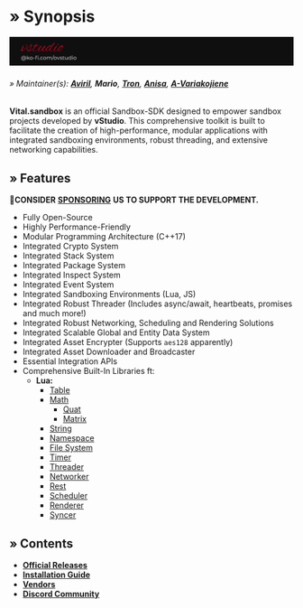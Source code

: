 # » Synopsis

![](https://raw.githubusercontent.com/ov-studio/.github/main/profile/banner.png)

###### *» Maintainer(s): [**Aviril**](https://github.com/ov-aviril), **Mario**, [**Tron**](https://github.com/ov-tron), [**Anisa**](https://github.com/ov-anisa), [**A-Variakojiene**](https://github.com/A-Variakojiene)*

**Vital.sandbox** is an official Sandbox-SDK designed to empower sandbox projects developed by **vStudio**. This comprehensive toolkit is built to facilitate the creation of high-performance, modular applications with integrated sandboxing environments, robust threading, and extensive networking capabilities.

## » Features

💎**CONSIDER** [**SPONSORING**](https://ko-fi.com/ovstudio) **US TO SUPPORT THE DEVELOPMENT.**

* Fully Open-Source
* Highly Performance-Friendly
* Modular Programming Architecture (C++17)
* Integrated Crypto System
* Integrated Stack System
* Integrated Package System
* Integrated Inspect System
* Integrated Event System
* Integrated Sandboxing Environments (Lua, JS)
* Integrated Robust Threader (Includes async/await, heartbeats, promises and much more!)
* Integrated Robust Networking, Scheduling and Rendering Solutions
* Integrated Scalable Global and Entity Data System
* Integrated Asset Encrypter (Supports `aes128` apparently)
* Integrated Asset Downloader and Broadcaster
* Essential Integration APIs
* Comprehensive Built-In Libraries ft:
  * **Lua:**
    * [Table](https://github.com/ov-sa/Assetify-Library/wiki/Library:-Table)
    * [Math](https://github.com/ov-sa/Assetify-Library/wiki/Library:-Math)
      * [Quat](https://github.com/ov-sa/Assetify-Library/wiki/Library:-Math:-Quat)
      * [Matrix](https://github.com/ov-sa/Assetify-Library/wiki/Library:-Math:-Matrix)
    * [String](https://github.com/ov-sa/Assetify-Library/wiki/Library:-String)
    * [Namespace](https://github.com/ov-sa/Assetify-Library/wiki/Library:-Namespace)
    * [File System](https://github.com/ov-sa/Assetify-Library/wiki/Library:-File-System)
    * [Timer](https://github.com/ov-sa/Assetify-Library/wiki/Library:-Timer)
    * [Threader](https://github.com/ov-sa/Assetify-Library/wiki/Library:-Threader)
    * [Networker](https://github.com/ov-sa/Assetify-Library/wiki/Library:-Networker)
    * [Rest](https://github.com/ov-sa/Assetify-Library/wiki/Library:-Rest)
    * [Scheduler](https://github.com/ov-sa/Assetify-Library/wiki/Library:-Scheduler)
    * [Renderer](https://github.com/ov-sa/Assetify-Library/wiki/Library:-Renderer)
    * [Syncer](https://github.com/ov-sa/Assetify-Library/wiki/Library:-Syncer)

## » Contents

* [**Official Releases**](https://github.com/ov-studio/Vital.sandbox/releases)
* [**Installation Guide**](https://github.com/ov-studio/Vital.sandbox/wiki)
* [**Vendors**](https://github.com/ov-studio/Vital.sandbox/blob/main/VENDOR.md)
* [**Discord Community**](http://discord.gg/sVCnxPW)

